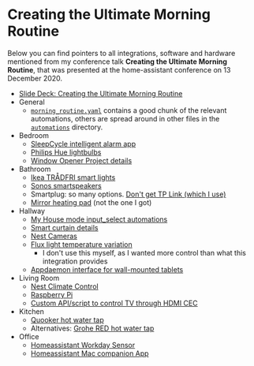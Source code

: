 # Creating the Ultimate Morning Routine

Below you can find pointers to all integrations, software and hardware mentioned from my conference talk **Creating the Ultimate Morning Routine**, that was presented at the home-assistant conference on 13 December 2020.

- [Slide Deck: Creating the Ultimate Morning Routine](/docs/Creating%20the%20Ultimate%20Morning%20Routine%20-%20Joris%20Roovers.pdf)
- General
  - [`morning_routine.yaml`](roles/homeassistant/templates/automations/morning_routine.yaml) contains a good chunk of the relevant automations, others are spread around in other files in the [`automations`](roles/homeassistant/templates/automations/) directory.
- Bedroom
    - [SleepCycle intelligent alarm app](https://www.sleepcycle.com/)
    - [Philips Hue lightbulbs](https://www.philips-hue.com/)
    - [Window Opener Project details](https://jorisroovers.com/posts/window-opener)
- Bathroom
    - [Ikea TRÅDFRI smart lights](https://www.ikea.com/us/en/cat/smart-lighting-36812/)
    - [Sonos smartspeakers](http://sonos.com/)
    - Smartplug: so many options. [Don't get TP Link (which I use)](https://alerts.home-assistant.io/#tplink.markdown)
    - [Mirror heating pad](https://www.amazon.com/WarmlyYours-Rectangle-Defogger-Self-Adhesive-Hardwired/dp/B0031TUK70) (not the one I got)
- Hallway
    - [My House mode input_select automations](https://github.com/jorisroovers/casa/blob/master/roles/homeassistant/templates/automations/house_mode.yaml)
    - [Smart curtain details](https://github.com/jorisroovers/casa/tree/master/projects/curtain-opener)
    - [Nest Cameras](https://store.google.com/us/magazine/compare_cameras)
    - [Flux light temperature variation](https://www.home-assistant.io/integrations/flux/)
        - I don't use this myself, as I wanted more control than what this integration provides
    - [Appdaemon interface for wall-mounted tablets](https://appdaemon.readthedocs.io/en/latest/DASHBOARD_INSTALL.html)
- Living Room
    - [Nest Climate Control](https://store.google.com/us/product/nest_learning_thermostat_3rd_gen)
    - [Raspberry Pi](https://www.raspberrypi.org/products/)
    - [Custom API/script to control TV through HDMI CEC](https://github.com/jorisroovers/casa/blob/master/roles/tv/templates/api.py)
- Kitchen
    - [Quooker hot water tap](https://www.quooker.com/)
    - Alternatives: [Grohe RED hot water tap](https://www.grohe.co.uk/en_gb/kitchen-collection/grohe-red.html)
- Office
    - [Homeassistant Workday Sensor](https://www.home-assistant.io/integrations/workday/)
    - [Homeassistant Mac companion App](https://www.home-assistant.io/blog/2020/09/18/mac-companion/)